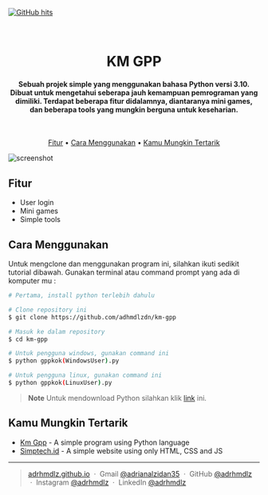 <a href="https://github.com/adrhmdlz/km-gpp" target="_blank"><img alt="GitHub hits" src="https://img.shields.io/github/last-commit/adrhmdlz/km-gpp?label=repository%20updated&style=flat-square"></a>

<h1 align="center">
  <!--
  <a href="http://www.amitmerchant.com/electron-markdownify"><img src="https://raw.githubusercontent.com/amitmerchant1990/electron-markdownify/master/app/img/markdownify.png" alt="Markdownify" width="200"></a>
  -->
  <br>
  KM GPP
  <br>
</h1>

<h4 align="center">Sebuah projek simple yang menggunakan bahasa Python versi 3.10. Dibuat untuk mengetahui seberapa jauh kemampuan pemrograman yang dimiliki. Terdapat beberapa fitur didalamnya, diantaranya mini games, dan beberapa tools yang mungkin berguna untuk keseharian.</h4>

<br>

<p align="center">
  <a href="#fitur">Fitur</a> •
  <a href="#cara-menggunakan">Cara Menggunakan</a> •
  <a href="#kamu-mungkin-tertarik">Kamu Mungkin Tertarik</a>
</p>


![screenshot](https://raw.githubusercontent.com/adhmdlzdn/km-gpp/master/assets/Screenshot.png)


## Fitur

* User login
* Mini games
* Simple tools

## Cara Menggunakan

Untuk mengclone dan menggunakan program ini, silahkan ikuti sedikit tutorial dibawah. Gunakan terminal atau command prompt yang ada di komputer mu :

```bash
# Pertama, install python terlebih dahulu

# Clone repository ini
$ git clone https://github.com/adhmdlzdn/km-gpp

# Masuk ke dalam repository
$ cd km-gpp

# Untuk pengguna windows, gunakan command ini
$ python gppkok(WindowsUser).py

# Untuk pengguna linux, gunakan command ini
$ python gppkok(LinuxUser).py
```

> **Note**
> Untuk mendownload Python silahkan klik [link](https://www.python.org/downloads/) ini.


## Kamu Mungkin Tertarik

- [Km Gpp](https://github.com/adrhmdlz/km-gpp) - A simple program using Python language
- [Simptech.id](https://github.com/adrhmdlz/simptech-id) - A simple website using only HTML, CSS and JS

---

> [adrhmdlz.github.io](https://adrhmdlz.github.io) &nbsp;&middot;&nbsp;
> Gmail [@adrianalzidan35](mailto:adrianalzidan35@gmail.com) &nbsp;&middot;&nbsp;
> GitHub [@adrhmdlz](https://github.com/adrhmdlz) &nbsp;&middot;&nbsp;
> Instagram [@adrhmdlz](https://instagram.com/adrhmdlz) &nbsp;&middot;&nbsp;
> LinkedIn [@adrhmdlz](https://www.linkedin.com/in/adrhmdlz/)